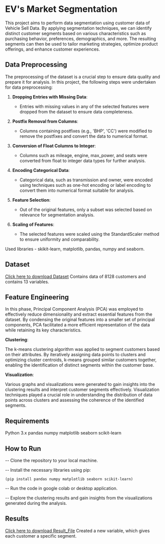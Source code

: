 # EV's Market Segmentation
This project aims to perform data segmentation using customer data of Vehicle Sell Data. By applying segmentation techniques, we can identify distinct customer segments based on various characteristics such as purchasing behavior, preferences, demographics, and more. The resulting segments can then be used to tailor marketing strategies, optimize product offerings, and enhance customer experiences.

## Data Preprocessing
The preprocessing of the dataset is a crucial step to ensure data quality and prepare it for analysis. In this project, the following steps were undertaken for data preprocessing:

1. **Dropping Entries with Missing Data**:
   - Entries with missing values in any of the selected features were dropped from the dataset to ensure data completeness.

2. **Postfix Removal from Columns**:
   - Columns containing postfixes (e.g., 'BHP', 'CC') were modified to remove the postfixes and convert the data to numerical format.

3. **Conversion of Float Columns to Integer**:
   - Columns such as mileage, engine, max_power, and seats were converted from float to integer data types for further analysis.

4. **Encoding Categorical Data**:
   - Categorical data, such as transmission and owner, were encoded using techniques such as one-hot encoding or label encoding to convert them into numerical format suitable for analysis.

5. **Feature Selection**:
   - Out of the original features, only a subset was selected based on relevance for segmentation analysis.

6. **Scaling of Features**:
   - The selected features were scaled using the StandardScaler method to ensure uniformity and comparability.

Used libraries - skikit-learn, matplotlib, pandas, numpy and seaborn. 

## Dataset
[Click here to download Dataset](https://drive.google.com/file/d/1bTryl8IpjWmJQ3RqujcnmfmvVKuGJnb9/view?usp=sharing) Contains data of 8128 customers and contains 13 variables.

## Feature Engineering
In this phase, Principal Component Analysis (PCA) was employed to effectively reduce dimensionality and extract essential features from the dataset. By condensing the original features into a smaller set of principal components, PCA facilitated a more efficient representation of the data while retaining its key characteristics.

 __Clustering__:

The k-means clustering algorithm was applied to segment customers based on their attributes. By iteratively assigning data points to clusters and optimizing cluster centroids, k-means grouped similar customers together, enabling the identification of distinct segments within the customer base.

 __Visualization__:

Various graphs and visualizations were generated to gain insights into the clustering results and interpret customer segments effectively. Visualization techniques played a crucial role in understanding the distribution of data points across clusters and assessing the coherence of the identified segments.

## Requirements
Python 3.x pandas numpy matplotlib seaborn scikit-learn 

## How to Run
-- Clone the repository to your local machine.

-- Install the necessary libraries using pip:

    (pip install pandas numpy matplotlib seaborn scikit-learn)
  
-- Run the code in google colab or desktop application.

-- Explore the clustering results and gain insights from the visualizations generated during the analysis.


## Results
[Click here to download Result_File](https://docs.google.com/spreadsheets/d/1HPnpXGiUDQy21IBZOU4rBpsksOyJFbXQ/edit?usp=sharing&ouid=113132853465074771254&rtpof=true&sd=true) Created a new variable, which gives each customer a specific segment.
